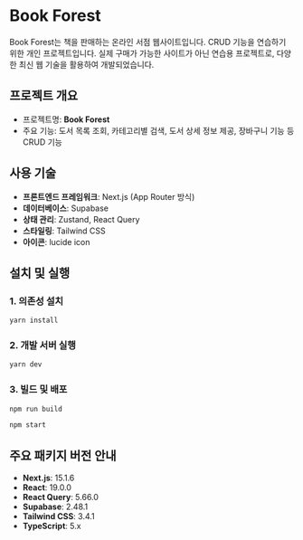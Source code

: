 # Book Forest

Book Forest는 책을 판매하는 온라인 서점 웹사이트입니다.
CRUD 기능을 연습하기 위한 개인 프로젝트입니다. 실제 구매가 가능한 사이트가 아닌 연습용 프로젝트로, 다양한 최신 웹 기술을 활용하여 개발되었습니다.

## 프로젝트 개요

- 프로젝트명: **Book Forest**
- 주요 기능: 도서 목록 조회, 카테고리별 검색, 도서 상세 정보 제공, 장바구니 기능 등 CRUD 기능

## 사용 기술

- **프론트엔드 프레임워크**: Next.js (App Router 방식)
- **데이터베이스**: Supabase
- **상태 관리**: Zustand, React Query
- **스타일링**: Tailwind CSS
- **아이콘**: lucide icon

## 설치 및 실행

### 1. 의존성 설치

```bash
yarn install
```

### 2. 개발 서버 실행

```bash
yarn dev
```

### 3. 빌드 및 배포

```bash
npm run build
```

```bash
npm start
```

## 주요 패키지 버전 안내

- **Next.js**: 15.1.6
- **React**: 19.0.0
- **React Query**: 5.66.0
- **Supabase**: 2.48.1
- **Tailwind CSS**: 3.4.1
- **TypeScript**: 5.x
